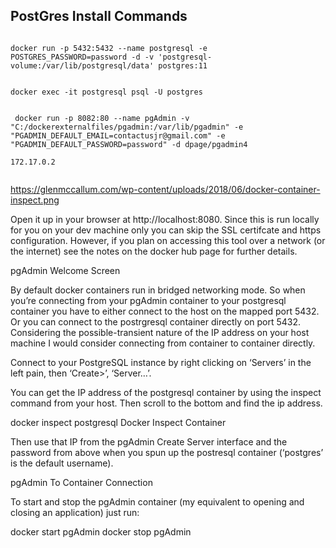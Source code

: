 

## PostGres Install Commands

```Docker

docker run -p 5432:5432 --name postgresql -e POSTGRES_PASSWORD=password -d -v 'postgresql-volume:/var/lib/postgresql/data' postgres:11


docker exec -it postgresql psql -U postgres

 
 docker run -p 8082:80 --name pgAdmin -v "C:/dockerexternalfiles/pgadmin:/var/lib/pgadmin" -e "PGADMIN_DEFAULT_EMAIL=contactusjr@gmail.com" -e "PGADMIN_DEFAULT_PASSWORD=password" -d dpage/pgadmin4

172.17.0.2


```
https://glenmccallum.com/wp-content/uploads/2018/06/docker-container-inspect.png



Open it up in your browser at http://localhost:8080. Since this is run locally for you on your dev machine only you can skip the SSL certifcate and https configuration. However, if you plan on accessing this tool over a network (or the internet) see the notes on the docker hub page for further details.

pgAdmin Welcome Screen

 

By default docker containers run in bridged networking mode. So when you’re connecting from your pgAdmin container to your postgresql container you have to either connect to the host on the mapped port 5432. Or you can connect to the postrgresql container directly on port 5432. Considering the possible-transient nature of the IP address on your host machine I would consider connecting from container to container directly.

Connect to your PostgreSQL instance by right clicking on ‘Servers’ in the left pain, then ‘Create>’, ‘Server…’.

You can get the IP address of the postgresql container by using the inspect command from your host. Then scroll to the bottom and find the ip address.

docker inspect postgresql
Docker Inspect Container

Then use that IP from the pgAdmin Create Server interface and the password from above when you spun up the postresql container (‘postgres’ is the default username).

pgAdmin To Container Connection

 

To start and stop the pgAdmin container (my equivalent to opening and closing an application) just run:

docker start pgAdmin
docker stop pgAdmin
